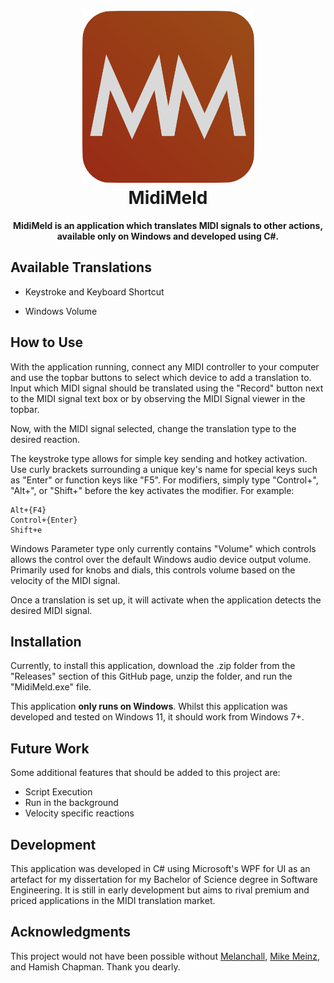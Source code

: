 <h1 align="center">
  <br>
  <img src="source/assets/midimeld.png" width="275" alt="MidiMeld Logo, Two M's with an orange background"/>
  <br>
  <B>M</B>idi<B>M</B>eld
  <br>
</h1>

<p align="center">
    <B>MidiMeld is an application which translates MIDI signals to other actions, available only on Windows and developed using C#.</B>
</p>

## Available Translations

* Keystroke and Keyboard Shortcut

* Windows Volume

## How to Use

With the application running, connect any MIDI controller to your computer and use the topbar buttons to select which device to add a translation to. Input which MIDI signal should be translated using the "Record" button next to the MIDI signal text box or by observing the MIDI Signal viewer in the topbar.

Now, with the MIDI signal selected, change the translation type to the desired reaction.

The keystroke type allows for simple key sending and hotkey activation. Use curly brackets surrounding a unique key's name for special keys such as "Enter" or function keys like "F5". For modifiers, simply type "Control+", "Alt+", or "Shift+" before the key activates the modifier. For example:

```
Alt+{F4}
Control+{Enter}
Shift+e
```

Windows Parameter type only currently contains "Volume" which controls allows the control over the default Windows audio device output volume. Primarily used for knobs and dials, this controls volume based on the velocity of the MIDI signal.

Once a translation is set up, it will activate when the application detects the desired MIDI signal.

## Installation

Currently, to install this application, download the .zip folder from the "Releases" section of this GitHub page, unzip the folder, and run the "MidiMeld.exe" file.

This application <b>only runs on Windows</b>. Whilst this application was developed and tested on Windows 11, it should work from Windows 7+.

## Future Work

Some additional features that should be added to this project are:

* Script Execution
* Run in the background
* Velocity specific reactions

## Development

This application was developed in C# using Microsoft's WPF for UI as an artefact for my dissertation for my Bachelor of Science degree in Software Engineering. It is still in early development but aims to rival premium and priced applications in the MIDI translation market.

## Acknowledgments

This project would not have been possible without [Melanchall](https://github.com/melanchall), [Mike Meinz](https://www.codeproject.com/Tips/5358341/Getting-and-Setting-Windows-System-Audio-Volume), and Hamish Chapman. Thank you dearly.
